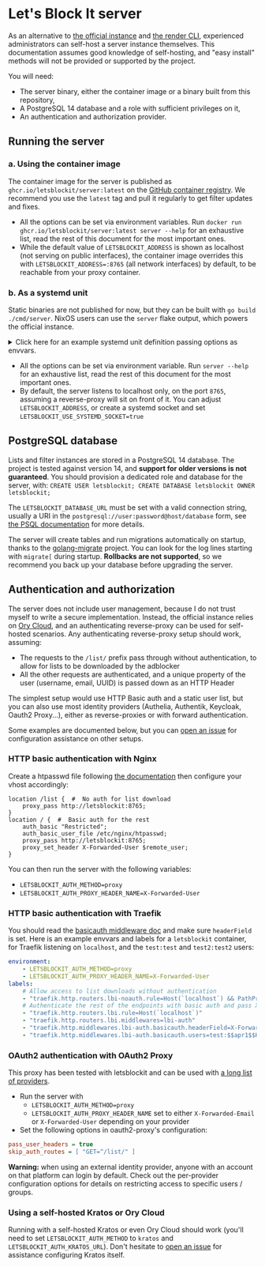 # Let's Block It server

As an alternative to [the official instance](https://letsblock.it) and
[the render CLI](https://github.com/letsblockit/letsblockit/blob/main/cmd/render/README.md), experienced administrators
can self-host a server instance themselves. This documentation assumes good knowledge of self-hosting, and "easy install"
methods will not be provided or supported by the project.

You will need:

- The server binary, either the container image or a binary built from this repository,
- A PostgreSQL 14 database and a role with sufficient privileges on it,
- An authentication and authorization provider.

## Running the server

### a. Using the container image

The container image for the server is published as `ghcr.io/letsblockit/server:latest` on the
[GitHub container registry](https://github.com/letsblockit/letsblockit/pkgs/container/server).
We recommend you use the `latest` tag and pull it regularly to get filter updates and fixes.

- All the options can be set via environment variables. Run `docker run ghcr.io/letsblockit/server:latest server --help`
  for an exhaustive list, read the rest of this document for the most important ones.
- While the default value of `LETSBLOCKIT_ADDRESS` is shown as localhost (not serving on public interfaces),
  the container image overrides this with `LETSBLOCKIT_ADDRESS=:8765` (all network interfaces) by default,
  to be reachable from your proxy container.

### b. As a systemd unit

Static binaries are not published for now, but they can be built with `go build ./cmd/server`. 
NixOS users can use the `server` flake output, which powers the official instance. 

<details><summary>Click here for an example systemd unit definition passing options as envvars.</summary>

```ini
[Unit]
After=postgresql.service
Description=letsblock.it server

[Service]
Environment="LETSBLOCKIT_AUTH_PROXY_HEADER_NAME=X-Auth-Request-User"
Environment="LETSBLOCKIT_AUTH_METHOD=proxy"
Environment="LETSBLOCKIT_DATABASE_URL=postgresql:///letsblockit"
ExecStart=/location/to/lbi/server
Restart=always
User=letsblockit
WorkingDirectory=/tmp
```
</details>

- All the options can be set via environment variable. Run `server --help` for an exhaustive list, read the rest of
  this document for the most important ones.
- By default, the server listens to localhost only, on the port `8765`, assuming a reverse-proxy will sit on front
  of it. You can adjust `LETSBLOCKIT_ADDRESS`, or create a systemd socket and set `LETSBLOCKIT_USE_SYSTEMD_SOCKET=true`

## PostgreSQL database

Lists and filter instances are stored in a PostgreSQL 14 database. The project is tested against version 14,
and **support for older versions is not guaranteed**. You should provision a dedicated role and database for the server,
with: `CREATE USER letsblockit; CREATE DATABASE letsblockit OWNER letsblockit;`

The `LETSBLOCKIT_DATABASE_URL` must be set with a valid connection string, usually a URI in the
`postgresql://user:password@host/database` form, see
[the PSQL documentation](https://www.postgresql.org/docs/14/libpq-connect.html#LIBPQ-CONNSTRING) for more details.

The server will create tables and run migrations automatically on startup, thanks to the
[golang-migrate](https://github.com/golang-migrate/migrate) project. You can look for the log lines starting with
`migrate[` during startup. **Rollbacks are not supported**, so we recommend you back up your database before upgrading
the server.

## Authentication and authorization

The server does not include user management, because I do not trust myself to write a secure implementation. Instead,
the official instance relies on [Ory Cloud](https://www.ory.sh/cloud/), and an authenticating reverse-proxy can be used
for self-hosted scenarios. Any authenticating reverse-proxy setup should work, assuming:

- The requests to the `/list/` prefix pass through without authentication, to allow for lists to be downloaded
  by the adblocker
- All the other requests are authenticated, and a unique property of the user (username, email, UUID) is passed
  down as an HTTP Header

The simplest setup would use HTTP Basic auth and a static user list, but you can also use most identity providers
(Authelia, Authentik, Keycloak, Oauth2 Proxy...), either as reverse-proxies or with forward authentication.

Some examples are documented below, but you can [open an issue](https://github.com/letsblockit/letsblockit/issues/new)
for configuration assistance on other setups.

### HTTP basic authentication with Nginx

Create a htpasswd file following [the documentation](https://docs.nginx.com/nginx/admin-guide/security-controls/configuring-http-basic-authentication/)
then configure your vhost accordingly:

```
location /list {  #  No auth for list download
    proxy_pass http://letsblockit:8765;
}
location / {  #  Basic auth for the rest
    auth_basic "Restricted";
    auth_basic_user_file /etc/nginx/htpasswd;
    proxy_pass http://letsblockit:8765;
    proxy_set_header X-Forwarded-User $remote_user;
}
```

You can then run the server with the following variables:
  - `LETSBLOCKIT_AUTH_METHOD=proxy`
  - `LETSBLOCKIT_AUTH_PROXY_HEADER_NAME=X-Forwarded-User`

### HTTP basic authentication with Traefik

You should read the [basicauth middleware doc](https://doc.traefik.io/traefik/middlewares/http/basicauth) and make sure
`headerField` is set. Here is an example envvars and labels for a `letsblockit` container, for Traefik listening on
`localhost`, and the `test:test` and `test2:test2` users:

```yaml
environment:
    - LETSBLOCKIT_AUTH_METHOD=proxy
    - LETSBLOCKIT_AUTH_PROXY_HEADER_NAME=X-Forwarded-User
labels:
    # Allow access to list downloads without authentication
    - "traefik.http.routers.lbi-noauth.rule=Host(`localhost`) && PathPrefix(`/list/`)"
    # Authenticate the rest of the endpoints with basic auth and pass X-Forwarded-User
    - "traefik.http.routers.lbi.rule=Host(`localhost`)"
    - "traefik.http.routers.lbi.middlewares=lbi-auth"
    - "traefik.http.middlewares.lbi-auth.basicauth.headerField=X-Forwarded-User"
    - "traefik.http.middlewares.lbi-auth.basicauth.users=test:$$apr1$$H6uskkkW$$IgXLP6ewTrSuBkTrqE8wj/,test2:$$apr1$$d9hr9HBB$$4HxwgUir3HP4EsggP/QNo0"
```

### OAuth2 authentication with OAuth2 Proxy

This proxy has been tested with letsblockit and can be used with
[a long list of providers](https://oauth2-proxy.github.io/oauth2-proxy/docs/configuration/oauth_provider).

- Run the server with
  - `LETSBLOCKIT_AUTH_METHOD=proxy`
  - `LETSBLOCKIT_AUTH_PROXY_HEADER_NAME` set to either `X-Forwarded-Email` or `X-Forwarded-User` depending on your provider
- Set the following options in oauth2-proxy's configuration:

```ini
pass_user_headers = true
skip_auth_routes = [ "GET=^/list/" ]
```

**Warning:** when using an external identity provider, anyone with an account on that platform can login by default.
Check out the per-provider configuration options for details on restricting access to specific users / groups.

### Using a self-hosted Kratos or Ory Cloud

Running with a self-hosted Kratos or even Ory Cloud should work (you'll need to set `LETSBLOCKIT_AUTH_METHOD` to `kratos`
and `LETSBLOCKIT_AUTH_KRATOS_URL`). Don't hesitate to [open an issue](https://github.com/letsblockit/letsblockit/issues/new)
for assistance configuring Kratos itself.
